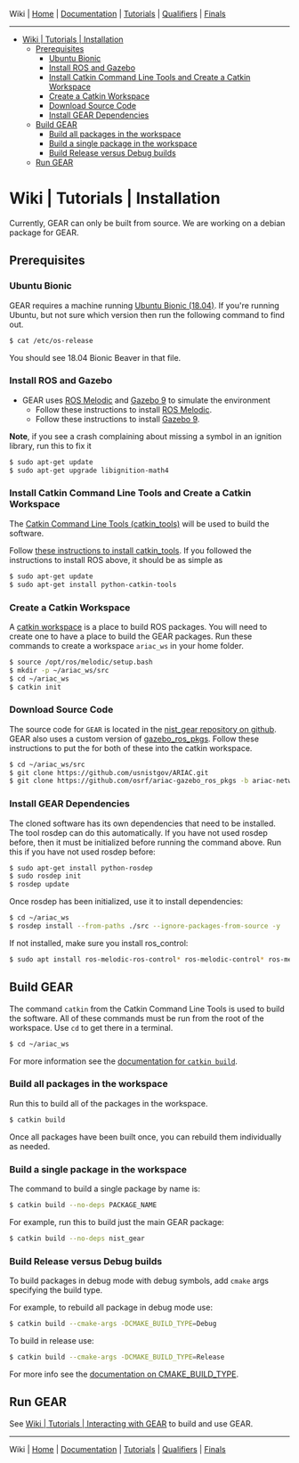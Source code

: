 Wiki | [Home](../../README.md) | [Documentation](../documentation/documentation.md) | [Tutorials](../tutorials/tutorials.md) | [Qualifiers](../qualifiers/qualifier.md) | [Finals](../finals/finals.md)

-------------------------------------------------

- [Wiki | Tutorials | Installation](#wiki--tutorials--installation)
  - [Prerequisites](#prerequisites)
    - [Ubuntu Bionic](#ubuntu-bionic)
    - [Install ROS and Gazebo](#install-ros-and-gazebo)
    - [Install Catkin Command Line Tools and Create a Catkin Workspace](#install-catkin-command-line-tools-and-create-a-catkin-workspace)
    - [Create a Catkin Workspace](#create-a-catkin-workspace)
    - [Download Source Code](#download-source-code)
    - [Install GEAR Dependencies](#install-gear-dependencies)
  - [Build GEAR](#build-gear)
    - [Build all packages in the workspace](#build-all-packages-in-the-workspace)
    - [Build a single package in the workspace](#build-a-single-package-in-the-workspace)
    - [Build Release versus Debug builds](#build-release-versus-debug-builds)
  - [Run GEAR](#run-gear)

# Wiki | Tutorials | Installation

Currently, GEAR can only be built from source. We are working on a debian package for GEAR.

## Prerequisites

### Ubuntu Bionic

GEAR requires a machine running [Ubuntu Bionic (18.04)](http://releases.ubuntu.com/18.04/).
If you're running Ubuntu, but not sure which version then run the following command to find out.

```bash
$ cat /etc/os-release
```

You should see 18.04 Bionic Beaver in that file.

### Install ROS and Gazebo

- GEAR uses [ROS Melodic](http://www.ros.org/) and [Gazebo 9](http://gazebosim.org/blog/gazebo9) to simulate the environment
  - Follow these instructions to install [ROS Melodic](http://wiki.ros.org/melodic/Installation/Ubuntu).
  - Follow these instructions to install [Gazebo 9](http://gazebosim.org/tutorials?tut=install_ubuntu&cat=install).

**Note**, if you see a crash complaining about missing a symbol in an ignition library, run this to fix it

```bash
$ sudo apt-get update
$ sudo apt-get upgrade libignition-math4
```

### Install Catkin Command Line Tools and Create a Catkin Workspace

The [Catkin Command Line Tools (catkin_tools)](https://catkin-tools.readthedocs.io/en/latest/) will be used to build the software.

Follow [these instructions to install catkin_tools](https://catkin-tools.readthedocs.io/en/latest/installing.html).
If you followed the instructions to install ROS above, it should be as simple as

```bash
$ sudo apt-get update
$ sudo apt-get install python-catkin-tools
```

### Create a Catkin Workspace

A [catkin workspace](https://catkin-tools.readthedocs.io/en/latest/quick_start.html#initializing-a-new-workspace) is a place to build ROS packages.
You will need to create one to have a place to build the GEAR packages.
Run these commands to create a workspace `ariac_ws` in your home folder.

```bash
$ source /opt/ros/melodic/setup.bash
$ mkdir -p ~/ariac_ws/src
$ cd ~/ariac_ws
$ catkin init
```

### Download Source Code

The source code for `GEAR` is located in the [nist_gear repository on github](https://github.com/usnistgov/ARIAC.git). GEAR also uses a custom version of [gazebo_ros_pkgs](https://github.com/ros-simulation/gazebo_ros_pkgs/).
Follow these instructions to put the for both of these into the catkin workspace.

```bash
$ cd ~/ariac_ws/src
$ git clone https://github.com/usnistgov/ARIAC.git
$ git clone https://github.com/osrf/ariac-gazebo_ros_pkgs -b ariac-network-melodic
```

### Install GEAR Dependencies

The cloned software has its own dependencies that need to be installed. The tool rosdep can do this automatically. If you have not used rosdep before, then it must be initialized before running the command above. Run this if you have not used rosdep before:

```bash
$ sudo apt-get install python-rosdep
$ sudo rosdep init
$ rosdep update
```

Once rosdep has been initialized, use it to install dependencies:

```bash
$ cd ~/ariac_ws
$ rosdep install --from-paths ./src --ignore-packages-from-source -y
```

If not installed, make sure you install ros_control:

```bash
$ sudo apt install ros-melodic-ros-control* ros-melodic-control* ros-melodic-gazebo-ros-control*
```

## Build GEAR

The command `catkin` from the Catkin Command Line Tools is used to build the software.
All of these commands must be run from the root of the workspace.
Use `cd` to get there in a terminal.

```bash
$ cd ~/ariac_ws
```

For more information see the [documentation for `catkin build`](https://catkin-tools.readthedocs.io/en/latest/verbs/catkin_build.html).

### Build all packages in the workspace

Run this to build all of the packages in the workspace.

```bash
$ catkin build
```

Once all packages have been built once, you can rebuild them individually as needed.

### Build a single package in the workspace

The command to build a single package by name is:

```bash
$ catkin build --no-deps PACKAGE_NAME
```

For example, run this to build just the main GEAR package:

```bash
$ catkin build --no-deps nist_gear
```

### Build Release versus Debug builds

To build packages in debug mode with debug symbols, add `cmake` args specifying the build type.

For example, to rebuild all package in debug mode use:

```bash
$ catkin build --cmake-args -DCMAKE_BUILD_TYPE=Debug
```

To build in release use:

```bash
$ catkin build --cmake-args -DCMAKE_BUILD_TYPE=Release
```

For more info see the [documentation on CMAKE_BUILD_TYPE](https://cmake.org/cmake/help/v3.5/variable/CMAKE_BUILD_TYPE.html).

<!-- ## Testing GEAR

Run this command to run both unit and integration tests to make sure GEAR is working correctly.

```
catkin test --no-deps nist_gear test_ariac
```

The above command says to run tests for the `nist_gear` and `test_ariac` package.
Unit tests (shorter, but less coverage) are in `nist_gear`.
Long running integration tests are in `test_ariac`. -->

## Run GEAR

See [Wiki | Tutorials | Interacting with GEAR](gear_interface.md) to build and use GEAR.

<!-- After building all packages, the workspace must be sourced before building.
Always source the workspace in a new terminal.
Never source the workspace in a terminal where you run `catkin build`.


To source the workspace:

```
source ~/ariac_ws/devel/setup.bash
```

Make sure it works by running the ARIAC sample environment.

```
roslaunch nist_gear sample_environment.launch
```

Note the very first launch may take a while because Gazebo downloads models from the model database the first time it runs. -->

-------------------------------------------------
Wiki | [Home](../../README.md) | [Documentation](../documentation/documentation.md) | [Tutorials](../tutorials/tutorials.md) | [Qualifiers](../qualifiers/qualifier.md) | [Finals](../finals/finals.md)

